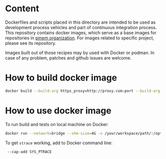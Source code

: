 # Content

Dockerfiles and scripts placed in this directory are intended to be used as
development process vehicles and part of continuous integration process.
This repository contains docker images, which serve as a base images
for repositories in [pmem organization](https://github.com/pmem).
For images related to specific project, please see its repository.

Images built out of those recipes may by used with Docker or podman.
In case of any problem, patches and github issues are welcome.

# How to build docker image

```sh
docker build --build-arg https_proxy=http://proxy.com:port --build-arg http_proxy=http://proxy.com:port -t pmem:debian-unstable -f ./Dockerfile.debian-unstable .
```

# How to use docker image

To run build and tests on local machine on Docker:

```sh
docker run --network=bridge --shm-size=4G -v /your/workspace/path/:/opt/workspace:z -w /opt/workspace/ -e CC=clang -e CXX=clang++ -e PKG_CONFIG_PATH=/some/pkgconfig/paths -it pmem:debian-unstable /bin/bash
```

To get `strace` working, add to Docker command line:

```sh
 --cap-add SYS_PTRACE
```
